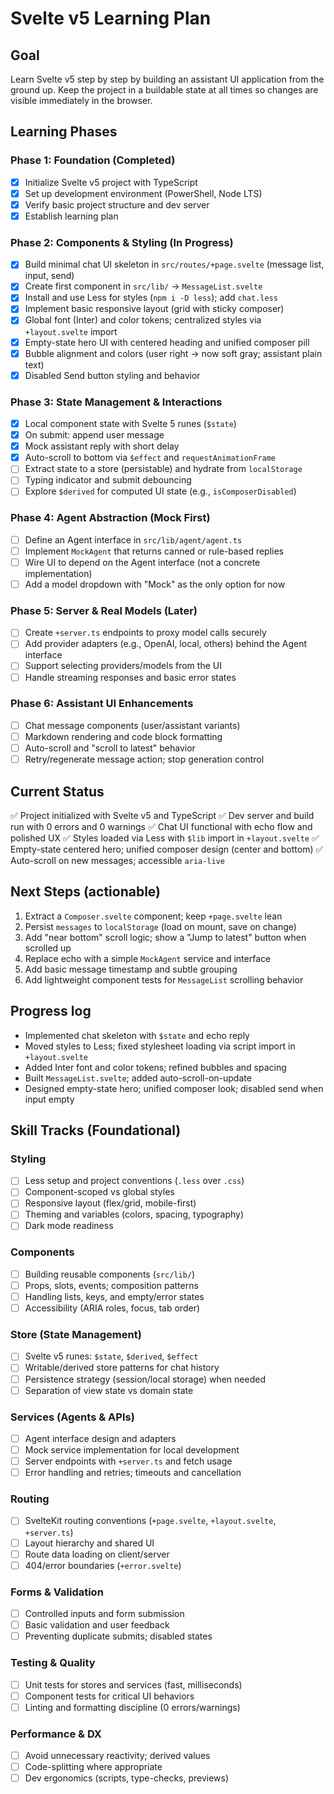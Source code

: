 # Svelte v5 Learning Plan

## Goal

Learn Svelte v5 step by step by building an assistant UI application from the ground up. Keep the project in a buildable state at all times so changes are visible immediately in the browser.

## Learning Phases

### Phase 1: Foundation (Completed)

- [x] Initialize Svelte v5 project with TypeScript
- [x] Set up development environment (PowerShell, Node LTS)
- [x] Verify basic project structure and dev server
- [x] Establish learning plan

### Phase 2: Components & Styling (In Progress)

- [x] Build minimal chat UI skeleton in `src/routes/+page.svelte` (message list, input, send)
- [x] Create first component in `src/lib/` → `MessageList.svelte`
- [x] Install and use Less for styles (`npm i -D less`); add `chat.less`
- [x] Implement basic responsive layout (grid with sticky composer)
- [x] Global font (Inter) and color tokens; centralized styles via `+layout.svelte` import
- [x] Empty-state hero UI with centered heading and unified composer pill
- [x] Bubble alignment and colors (user right → now soft gray; assistant plain text)
- [x] Disabled Send button styling and behavior

### Phase 3: State Management & Interactions

- [x] Local component state with Svelte 5 runes (`$state`)
- [x] On submit: append user message
- [x] Mock assistant reply with short delay
- [x] Auto-scroll to bottom via `$effect` and `requestAnimationFrame`
- [ ] Extract state to a store (persistable) and hydrate from `localStorage`
- [ ] Typing indicator and submit debouncing
- [ ] Explore `$derived` for computed UI state (e.g., `isComposerDisabled`)

### Phase 4: Agent Abstraction (Mock First)

- [ ] Define an Agent interface in `src/lib/agent/agent.ts`
- [ ] Implement `MockAgent` that returns canned or rule-based replies
- [ ] Wire UI to depend on the Agent interface (not a concrete implementation)
- [ ] Add a model dropdown with "Mock" as the only option for now

### Phase 5: Server & Real Models (Later)

- [ ] Create `+server.ts` endpoints to proxy model calls securely
- [ ] Add provider adapters (e.g., OpenAI, local, others) behind the Agent interface
- [ ] Support selecting providers/models from the UI
- [ ] Handle streaming responses and basic error states

### Phase 6: Assistant UI Enhancements

- [ ] Chat message components (user/assistant variants)
- [ ] Markdown rendering and code block formatting
- [ ] Auto-scroll and "scroll to latest" behavior
- [ ] Retry/regenerate message action; stop generation control

## Current Status

✅ Project initialized with Svelte v5 and TypeScript
✅ Dev server and build run with 0 errors and 0 warnings
✅ Chat UI functional with echo flow and polished UX
✅ Styles loaded via Less with `$lib` import in `+layout.svelte`
✅ Empty-state centered hero; unified composer design (center and bottom)
✅ Auto-scroll on new messages; accessible `aria-live`

## Next Steps (actionable)

1. Extract a `Composer.svelte` component; keep `+page.svelte` lean
2. Persist `messages` to `localStorage` (load on mount, save on change)
3. Add "near bottom" scroll logic; show a "Jump to latest" button when scrolled up
4. Replace echo with a simple `MockAgent` service and interface
5. Add basic message timestamp and subtle grouping
6. Add lightweight component tests for `MessageList` scrolling behavior

## Progress log

- Implemented chat skeleton with `$state` and echo reply
- Moved styles to Less; fixed stylesheet loading via script import in `+layout.svelte`
- Added Inter font and color tokens; refined bubbles and spacing
- Built `MessageList.svelte`; added auto-scroll-on-update
- Designed empty-state hero; unified composer look; disabled send when input empty

## Skill Tracks (Foundational)

### Styling

- [ ] Less setup and project conventions (`.less` over `.css`)
- [ ] Component-scoped vs global styles
- [ ] Responsive layout (flex/grid, mobile-first)
- [ ] Theming and variables (colors, spacing, typography)
- [ ] Dark mode readiness

### Components

- [ ] Building reusable components (`src/lib/`)
- [ ] Props, slots, events; composition patterns
- [ ] Handling lists, keys, and empty/error states
- [ ] Accessibility (ARIA roles, focus, tab order)

### Store (State Management)

- [ ] Svelte v5 runes: `$state`, `$derived`, `$effect`
- [ ] Writable/derived store patterns for chat history
- [ ] Persistence strategy (session/local storage) when needed
- [ ] Separation of view state vs domain state

### Services (Agents & APIs)

- [ ] Agent interface design and adapters
- [ ] Mock service implementation for local development
- [ ] Server endpoints with `+server.ts` and fetch usage
- [ ] Error handling and retries; timeouts and cancellation

### Routing

- [ ] SvelteKit routing conventions (`+page.svelte`, `+layout.svelte`, `+server.ts`)
- [ ] Layout hierarchy and shared UI
- [ ] Route data loading on client/server
- [ ] 404/error boundaries (`+error.svelte`)

### Forms & Validation

- [ ] Controlled inputs and form submission
- [ ] Basic validation and user feedback
- [ ] Preventing duplicate submits; disabled states

### Testing & Quality

- [ ] Unit tests for stores and services (fast, milliseconds)
- [ ] Component tests for critical UI behaviors
- [ ] Linting and formatting discipline (0 errors/warnings)

### Performance & DX

- [ ] Avoid unnecessary reactivity; derived values
- [ ] Code-splitting where appropriate
- [ ] Dev ergonomics (scripts, type-checks, previews)
